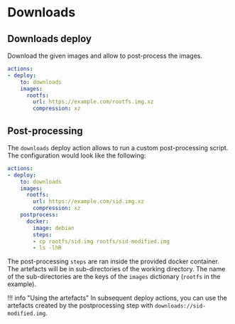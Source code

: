 # Downloads

## Downloads deploy

Download the given images and allow to post-process the images.

```yaml
actions:
- deploy:
    to: downloads
    images:
      rootfs:
        url: https://example.com/rootfs.img.xz
        compression: xz
```

## Post-processing

The `downloads` deploy action allows to run a custom post-processing script. The configuration would look like the following:

```yaml
actions:
- deploy:
    to: downloads
    images:
      rootfs:
        url: https://example.com/sid.img.xz
        compression: xz
    postprocess:
      docker:
        image: debian
        steps:
        - cp rootfs/sid.img rootfs/sid-modified.img
        - ls -lhR
```

The post-processing `steps` are ran inside the provided docker container. The
artefacts will be in sub-directories of the working directory. The name of
the sub-directories are the keys of the `images` dictionary (`rootfs` in the
example).

!!! info "Using the artefacts"
    In subsequent deploy actions, you can use the artefacts created by the
    postprocessing step with `downloads://sid-modified.img`.
